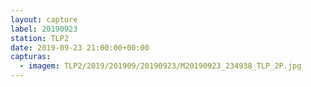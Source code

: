 ```yaml
---
layout: capture
label: 20190923
station: TLP2
date: 2019-09-23 21:00:00+00:00
capturas:
  - imagem: TLP2/2019/201909/20190923/M20190923_234938_TLP_2P.jpg
---
```

